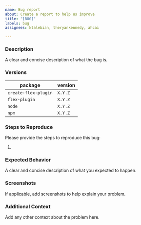 ```yaml
---
name: Bug report
about: Create a report to help us improve
title: "[BUG]"
labels: bug
assignees: ktalebian, theryankennedy, ahcai

---
```


### Description

A clear and concise description of what the bug is.

### Versions

| package                     | version |
| ----------------------------| ------- |
| `create-flex-plugin`        | `X.Y.Z` |
| `flex-plugin`               | `X.Y.Z` |
| `node`                      | `X.Y.Z` |
| `npm`                       | `X.Y.Z` |

### Steps to Reproduce

Please provide the steps to reproduce this bug:

1.

### Expected Behavior

A clear and concise description of what you expected to happen.

### Screenshots

If applicable, add screenshots to help explain your problem.

### Additional Context

Add any other context about the problem here.
